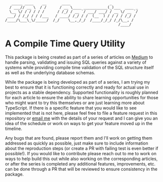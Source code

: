 ```
   _____ ____    __       ____                  _
  / ___// __ \  / /      / __ \____ ___________(_)___  ____ _
  \__ \/ / / / / /      / /_/ / __ `/ ___/ ___/ / __ \/ __ `/
 ___/ / /_/ / / /___   / ____/ /_/ / /  (__  ) / / / / /_/ /
/____/\___\_\/_____/  /_/    \__,_/_/  /____/_/_/ /_/\__, /
                                                    /____/
```

# A Compile Time Query Utility

This package is being created as part of a series of articles on [Medium](https://telefrek.medium.com) to
handle parsing, validating and issuing SQL queries against a variety of systems
while providing compile time validation of the SQL structure itself as well as
the underlying database schemas.

While the package is being developed as part of a series, I am trying my best to
ensure that it is functioning correctly and ready for actual use in projects as
a stable dependency. Supported functionality is roughly planned for each
article to ensure the ability to share learning opportunities for those who
might want to try this themselves or are just learning more about TypeScript. If
there is a specific feature that you would like to see implemented that is not
here, please feel free to file a feature request in this repository or [email
me](mailto:nathan@telefrek.com) with the details of your request and I can give
you an idea of the schedule or work on ways to get your feature moved up in the
timeline.

Any bugs that are found, please report them and I'll work on getting them
addressed as quickly as possible, just make sure to include information about
the reproduction steps (or create a PR with failing test is even better if
possible!). If you would like to contribute please reach out to me to work on
ways to help build this out while also working on the corresponding articles, or
after the series is completed any additional features, improvements, etc. can be
done through a PR that will be reviewed to ensure consistency in the package.
